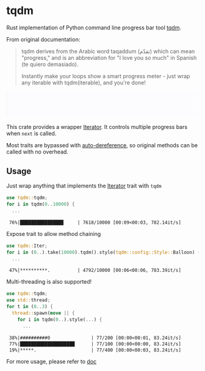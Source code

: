 # tqdm

Rust implementation of Python command line progress bar tool [tqdm](https://github.com/tqdm/tqdm/).

From original documentation:

> tqdm derives from the Arabic word taqaddum (تقدّم) which can mean "progress," and is an abbreviation for "I love you so much" in Spanish (te quiero demasiado).
>
> Instantly make your loops show a smart progress meter - just wrap any iterable with tqdm(iterable), and you're done!
>

![demo](demo-multithread.gif)



This crate provides a wrapper [Iterator](https://doc.rust-lang.org/core/iter/trait.Iterator.html). It controls multiple progress bars when `next` is called.

Most traits are bypassed with [auto-dereference](https://doc.rust-lang.org/std/ops/trait.Deref.html), so original methods can be called with no overhead.



## Usage

Just wrap anything that implements the [Iterator](https://doc.rust-lang.org/core/iter/trait.Iterator.html) trait with `tqdm`

```rust
use tqdm::tqdm;
for i in tqdm(0..10000) {
  ...
```

```
 76%|███████████████▉     | 7618/10000 [00:09<00:03, 782.14it/s]
```



Expose trait to allow method chaining

```rust
use tqdm::Iter;
for i in (0..).take(10000).tqdm().style(tqdm::config::Style::Balloon) {
  ...
```

```
 47%|**********.          | 4792/10000 [00:06<00:06, 783.39it/s]
```



Multi-threading is also supported!

```rust
use tqdm::tqdm;
use std::thread;
for t in (0..3) {
  thread::spawn(move || {
    for i in tqdm(0..).style(...) {
      ...
```

```
 38%|##########0               | 77/200 [00:00<00:01, 83.24it/s]
 77%|████████████████████      | 77/100 [00:00<00:00, 83.24it/s]
 19%|*****.                    | 77/400 [00:00<00:03, 83.24it/s]
```



For more usage, please refer to [doc](https://docs.rs/tqdm/latest/tqdm)

